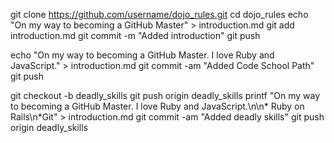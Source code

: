 git clone https://github.com/username/dojo_rules.git
cd dojo_rules
echo "On my way to becoming a GitHub Master" > introduction.md
git add introduction.md
git commit -m "Added introduction"
git push

echo "On my way to becoming a GitHub Master. I love Ruby and JavaScript." > introduction.md
git commit -am "Added Code School Path"
git push

git checkout -b deadly_skills
git push origin deadly_skills
printf "On my way to becoming a GitHub Master. I love Ruby and JavaScript.\n\n* Ruby on Rails\n*Git" > introduction.md
git commit -am "Added deadly skills"
git push origin deadly_skills
